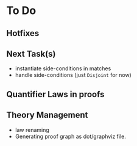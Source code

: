 # To Do

## Hotfixes

## Next Task(s)

* instantiate side-conditions in matches 
* handle side-conditions (just `Disjoint` for now)

## Quantifier Laws in proofs

## Theory Management

* law renaming
* Generating proof graph as dot/graphviz file.
